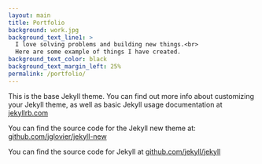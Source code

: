 ```yaml
---
layout: main
title: Portfolio
background: work.jpg
background_text_line1: >
  I love solving problems and building new things.<br>
  Here are some example of things I have created.
background_text_color: black
background_text_margin_left: 25%
permalink: /portfolio/
---
```


This is the base Jekyll theme. You can find out more info about customizing your Jekyll theme, as well as basic Jekyll usage documentation at [jekyllrb.com](http://jekyllrb.com/)

You can find the source code for the Jekyll new theme at: [github.com/jglovier/jekyll-new](https://github.com/jglovier/jekyll-new)

You can find the source code for Jekyll at [github.com/jekyll/jekyll](https://github.com/jekyll/jekyll)
